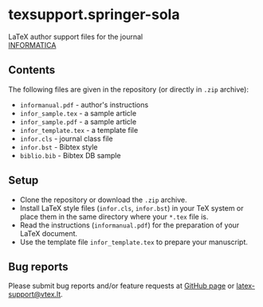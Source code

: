 # texsupport.springer-sola

LaTeX author support files for the journal  
[INFORMATICA](https://informatica.vu.lt/journal/INFORMATICA)


## Contents

The following files are given in the repository (or directly in `.zip` archive):

- `informanual.pdf` - author's instructions
- `infor_sample.tex` - a sample article
- `infor_sample.pdf` - a sample article
- `infor_template.tex` - a template file
- `infor.cls` - journal class file
- `infor.bst` - Bibtex style
- `biblio.bib` - Bibtex DB sample

## Setup

-   Clone the repository or download the `.zip` archive.
-   Install LaTeX style files (`infor.cls`, `infor.bst`) 
    in your TeX system or place them in the same directory where your `*.tex` file is.
-   Read the instructions (`informanual.pdf`) for the preparation of your LaTeX document.
-   Use the template file `infor_template.tex` to prepare your manuscript.

## Bug reports

Please submit bug reports and/or feature requests
at [GitHub page](https://github.com/vtex-soft/texsupport.mii-infor/issues) or 
[latex-support@vtex.lt](mailto:latex-support@vtex.lt).


